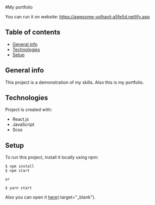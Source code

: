 #My portfolio

You can run it on website: 
https://awesome-volhard-a5fe5d.netlify.app


## Table of contents
* [General info](#general-info)
* [Technologies](#technologies)
* [Setup](#setup)

## General info
This project is a demonstration of my skills. Also this is my portfolio.
	
## Technologies
Project is created with:
* React.js
* JavaScript
* Scss
	
## Setup
To run this project, install it locally using npm:

```
$ npm install
$ npm start

or 

$ yarn start
```

Also you can open it [here](https://awesome-volhard-a5fe5d.netlify.app){:target="_blank"}.